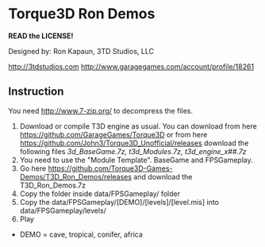 # Torque3D Ron Demos

**READ the LICENSE!**

Designed by:
Ron Kapaun, 3TD Studios, LLC

http://3tdstudios.com
http://www.garagegames.com/account/profile/18261

## Instruction

You need http://www.7-zip.org/ to decompress the files.

1) Download or compile T3D engine as usual. You can download from here https://github.com/GarageGames/Torque3D or from here https://github.com/John3/Torque3D_Unofficial/releases download the following files *3d_BaseGame.7z, t3d_Modules.7z, t3d_engine_x##.7z*
2) You need to use the "Module Template". BaseGame and FPSGameplay.
3) Go here https://github.com/Torque3D-Games-Demos/T3D_Ron_Demos/releases and download the T3D_Ron_Demos.7z
4) Copy the folder inside data/FPSGameplay/ folder
4) Copy the data/FPSGameplay/[DEMO]/[levels]/[level.mis] into data/FPSGameplay/levels/
5) Play

* DEMO = cave, tropical, conifer, africa